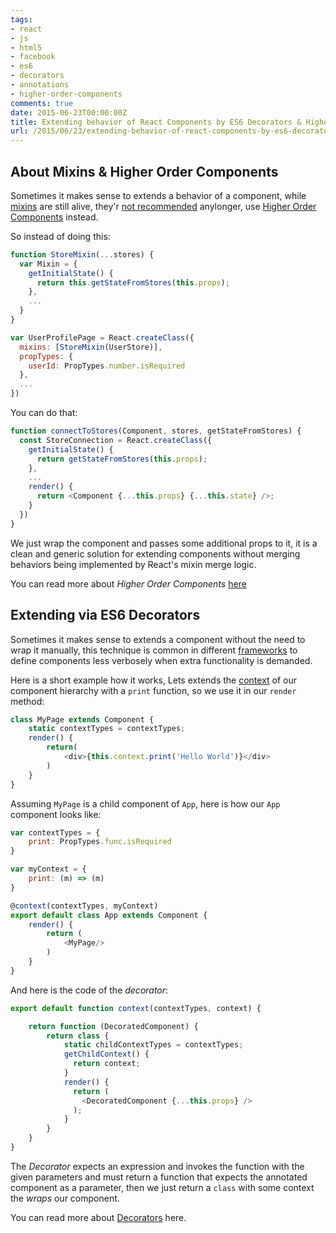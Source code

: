 ```yaml
---
tags:
- react
- js
- html5
- facebook
- es6
- decorators
- annotations
- higher-order-components
comments: true
date: 2015-06-23T00:00:00Z
title: Extending behavior of React Components by ES6 Decorators & Higher Order Components
url: /2015/06/23/extending-behavior-of-react-components-by-es6-decorators/
---
```


## About Mixins & Higher Order Components

Sometimes it makes sense to extends a behavior of a component, while [mixins](https://facebook.github.io/react/docs/reusable-components.html#mixins) are still alive, they'r [not recommended](https://twitter.com/sebmarkbage/status/571389309586051072) anylonger, use [Higher Order Components](https://medium.com/@dan_abramov/mixins-are-dead-long-live-higher-order-components-94a0d2f9e750) instead.


So instead of doing this:

```js
function StoreMixin(...stores) {
  var Mixin = {
    getInitialState() {
      return this.getStateFromStores(this.props);
    },
    ...
  }
}

var UserProfilePage = React.createClass({
  mixins: [StoreMixin(UserStore)],
  propTypes: {
    userId: PropTypes.number.isRequired
  },
  ...
})
```

You can do that:

```js
function connectToStores(Component, stores, getStateFromStores) {
  const StoreConnection = React.createClass({
    getInitialState() {
      return getStateFromStores(this.props);
    },
    ...
    render() {
      return <Component {...this.props} {...this.state} />;
    }
  })
}
```

We just wrap the component and passes some additional props to it, it is a clean and generic solution for extending
components without merging behaviors being implemented by React's mixin merge logic.

You can read more about _Higher Order Components_ [here](https://medium.com/@dan_abramov/mixins-are-dead-long-live-higher-order-components-94a0d2f9e750)

## Extending via ES6 Decorators

Sometimes it makes sense to extends a component without the need to wrap it manually, this technique is common in different [frameworks](https://github.com/gaearon/redux/blob/master/src/components/createConnectDecorator.js) to define components less verbosely when extra functionality is demanded.

Here is a short example how it works,
Lets extends the [context](https://www.tildedave.com/2014/11/15/introduction-to-contexts-in-react-js.html) of our component hierarchy with a `print` function, so we use it in our `render` method:

```js
class MyPage extends Component {
    static contextTypes = contextTypes;
    render() {
        return(
            <div>{this.context.print('Hello World')}</div>
        )
    }
}
```

Assuming `MyPage` is a child component of `App`, here is how our `App` component looks like:

```js
var contextTypes = {
    print: PropTypes.func.isRequired
}

var myContext = {
    print: (m) => (m)
}

@context(contextTypes, myContext)
export default class App extends Component {
    render() {
        return (
            <MyPage/>
        )
    }
}
```

And here is the code of the _decorator_:

```js
export default function context(contextTypes, context) {

    return function (DecoratedComponent) {
        return class {
            static childContextTypes = contextTypes;
            getChildContext() {
              return context;
            }
            render() {
              return (
                <DecoratedComponent {...this.props} />
              );
            }
        }
    }
}
```

The _Decorator_ expects an expression and invokes the function with the given parameters and must return a function that expects the annotated component as a parameter, then we just return a `class` with some context the _wraps_ our component.

You can read more about [Decorators](https://github.com/wycats/javascript-decorators) here.